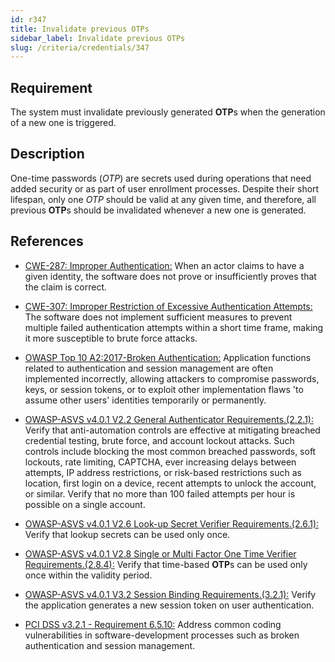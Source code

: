 ```yaml
---
id: r347
title: Invalidate previous OTPs
sidebar_label: Invalidate previous OTPs
slug: /criteria/credentials/347
---
```


## Requirement

The system must invalidate previously generated **OTP**s
when the generation of a new one
is triggered.

## Description

One-time passwords (*OTP*) are secrets used
during operations that need added security
or as part of user enrollment processes.
Despite their short lifespan,
only one *OTP* should be valid at any given time,
and therefore,
all previous **OTP**s
should be invalidated
whenever a new one is generated.

## References

- [CWE-287: Improper Authentication:](https://cwe.mitre.org/data/definitions/287.html)
When an actor claims to have
a given identity,
the software does not prove
or insufficiently proves
that the claim is correct.

- [CWE-307: Improper Restriction of Excessive Authentication Attempts:](https://cwe.mitre.org/data/definitions/307.html)
The software does not implement
sufficient measures to prevent
multiple failed authentication attempts
within a short time frame,
making it more susceptible
to brute force attacks.

- [OWASP Top 10 A2:2017-Broken Authentication:](https://owasp.org/www-project-top-ten/OWASP_Top_Ten_2017/Top_10-2017_A2-Broken_Authentication)
Application functions related to authentication
and session management
are often implemented incorrectly,
allowing attackers to compromise passwords,
keys, or session tokens,
or to exploit other implementation flaws
'to assume other users' identities
temporarily or permanently.

- [OWASP-ASVS v4.0.1 V2.2 General Authenticator Requirements.(2.2.1):](https://owasp.org/www-project-application-security-verification-standard/)
Verify that anti-automation controls
are effective at mitigating breached
credential testing, brute force,
and account lockout attacks.
Such controls include blocking
the most common breached passwords,
soft lockouts, rate limiting, CAPTCHA,
ever increasing delays between attempts,
IP address restrictions,
or risk-based restrictions such as location,
first login on a device,
recent attempts to unlock the account,
or similar.
Verify that no more than
100 failed attempts per hour
is possible on a single account.

- [OWASP-ASVS v4.0.1 V2.6 Look-up Secret Verifier Requirements.(2.6.1):](https://owasp.org/www-project-application-security-verification-standard/)
Verify that lookup secrets can be used only once.

- [OWASP-ASVS v4.0.1 V2.8 Single or Multi Factor One Time Verifier Requirements.(2.8.4):](https://owasp.org/www-project-application-security-verification-standard/)
Verify that time-based **OTP**s
can be used only once
within the validity period.

- [OWASP-ASVS v4.0.1 V3.2 Session Binding Requirements.(3.2.1):](https://owasp.org/www-project-application-security-verification-standard/)
Verify the application generates
a new session token on user authentication.

- [PCI DSS v3.2.1 - Requirement 6.5.10:](https://www.pcisecuritystandards.org/documents/PCI_DSS_v3-2-1.pdf)
Address common coding vulnerabilities
in software-development processes
such as broken authentication
and session management.
